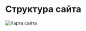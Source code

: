# Структура сайта
![Карта сайта](https://github.com/user-attachments/assets/efc8f340-7789-4b55-9b86-1f7c25c1460f)
